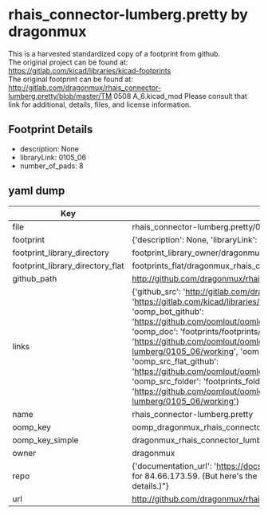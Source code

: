 # rhais_connector-lumberg.pretty by dragonmux  
This is a harvested standardized copy of a footprint from github.  
The original project can be found at:  
https://gitlab.com/kicad/libraries/kicad-footprints  
The original footprint can be found at:
http://gitlab.com/dragonmux/rhais_connector-lumberg.pretty/blob/master/TM 0508 A_6.kicad_mod
Please consult that link for additional, details, files, and license information.  
## Footprint Details
* description: None  
* libraryLink: 0105_06  
* number_of_pads: 8  
## yaml dump  
| Key | Value |  
| --- | --- |  
| file | rhais_connector-lumberg.pretty/0105_06.kicad_mod |  
| footprint | {'description': None, 'libraryLink': '0105_06', 'number_of_pads': 8} |  
| footprint_library_directory | footprint_library_owner/dragonmux_rhais_connector-lumberg.pretty |  
| footprint_library_directory_flat | footprints_flat/dragonmux_rhais_connector_lumberg_0105_06/working |  
| github_path | http://github.com/dragonmux/rhais_connector-lumberg.pretty/blob/master/0105_06.kicad_mod |  
| links | {'github_src': 'http://gitlab.com/dragonmux/rhais_connector-lumberg.pretty/blob/master/TM 0508 A_6.kicad_mod', 'github_src_repo': 'https://gitlab.com/kicad/libraries/kicad-footprints', 'oomp_bot': 'footprints/dragonmux_rhais_connector_lumberg_0105_06/working', 'oomp_bot_github': 'https://github.com/oomlout/oomlout_oomp_footprint_bot/tree/main/footprints/dragonmux_rhais_connector_lumberg_0105_06/working', 'oomp_doc': 'footprints/footprints/dragonmux/rhais_connector-lumberg/0105_06/working/', 'oomp_doc_github': 'https://github.com/oomlout/oomlout_oomp_footprint_doc/tree/main/footprints/footprints/dragonmux/rhais_connector-lumberg/0105_06/working', 'oomp_src_flat': 'footprints_flat/footprints_flat/dragonmux_rhais_connector_lumberg_0105_06/working', 'oomp_src_flat_github': 'https://github.com/oomlout/oomlout_oomp_footprint_src/tree/main/footprints_flat/dragonmux_rhais_connector_lumberg_0105_06/working', 'oomp_src_folder': 'footprints_folder/footprints_folder/dragonmux/rhais_connector-lumberg/0105_06/working', 'oomp_src_folder_github': 'https://github.com/oomlout/oomlout_oomp_footprint_src/tree/main/footprints_folder/dragonmux/rhais_connector-lumberg/0105_06/working'} |  
| name | rhais_connector-lumberg.pretty |  
| oomp_key | oomp_dragonmux_rhais_connector_lumberg_0105_06 |  
| oomp_key_simple | dragonmux_rhais_connector_lumberg_0105_06 |  
| owner | dragonmux |  
| repo | {'documentation_url': 'https://docs.github.com/rest/overview/resources-in-the-rest-api#rate-limiting', 'message': "API rate limit exceeded for 84.66.173.59. (But here's the good news: Authenticated requests get a higher rate limit. Check out the documentation for more details.)"} |  
| url | http://github.com/dragonmux/rhais_connector-lumberg.pretty |  

